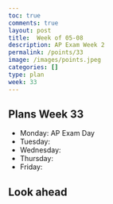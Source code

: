 ```yaml
---
toc: true
comments: true
layout: post
title:  Week of 05-08
description: AP Exam Week 2
permalink: /points/33
image: /images/points.jpeg
categories: []
type: plan
week: 33
---
```


## Plans Week 33
> 
- Monday: AP Exam Day
- Tuesday: 
- Wednesday: 
- Thursday: 
- Friday: 

## Look ahead
> 